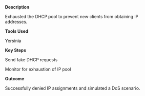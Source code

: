 **Description**

Exhausted the DHCP pool to prevent new clients from obtaining IP addresses.

**Tools Used**

Yersinia

**Key Steps**

Send fake DHCP requests

Monitor for exhaustion of IP pool

**Outcome**

Successfully denied IP assignments and simulated a DoS scenario.
